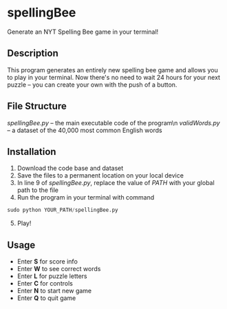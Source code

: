 # spellingBee
Generate an NYT Spelling Bee game in your terminal!

## Description
This program generates an entirely new spelling bee game and allows you to play in your terminal.
Now there's no need to wait 24 hours for your next puzzle – you can create your own with the push of a button.

## File Structure
<i>spellingBee.py</i> – the main executable code of the program\n
<i>validWords.py</i> – a dataset of the 40,000 most common English words

## Installation
1) Download the code base and dataset
2) Save the files to a permanent location on your local device
3) In line 9 of <i>spellingBee.py</i>, replace the value of <i>PATH</i> with your global path to the file
4) Run the program in your terminal with command
```python
sudo python YOUR_PATH/spellingBee.py
```
5) Play!

## Usage
- Enter <b>S</b> for score info
- Enter <b>W</b> to see correct words
- Enter <b>L</b> for puzzle letters
- Enter <b>C</b> for controls
- Enter <b>N</b> to start new game
- Enter <b>Q</b> to quit game
